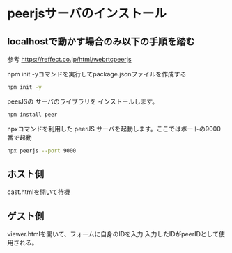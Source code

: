 # peerjsサーバのインストール

## localhostで動かす場合のみ以下の手順を踏む

参考
https://reffect.co.jp/html/webrtcpeerjs


npm init -yコマンドを実行してpackage.jsonファイルを作成する
```sh
npm init -y
```

peerJSの サーバのライブラリを インストールします。
```sh
npm install peer
```

npxコマンドを利用した peerJS サーバを起動します。ここではポートの9000番で起動
```sh
npx peerjs --port 9000
```


## ホスト側
cast.htmlを開いて待機

## ゲスト側
viewer.htmlを開いて、フォームに自身のIDを入力
入力したIDがpeerIDとして使用される。